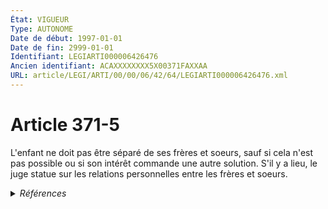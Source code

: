 ```yaml
---
État: VIGUEUR
Type: AUTONOME
Date de début: 1997-01-01
Date de fin: 2999-01-01
Identifiant: LEGIARTI000006426476
Ancien identifiant: ACAXXXXXXXX5X00371FAXXAA
URL: article/LEGI/ARTI/00/00/06/42/64/LEGIARTI000006426476.xml
---
```


<h1>Article 371-5</h1>

L'enfant ne doit pas être séparé de ses frères et soeurs, sauf si cela n'est pas
possible ou si son intérêt commande une autre solution. S'il y a lieu, le juge
statue sur les relations personnelles entre les frères et soeurs.


<details>
  <summary><em>Références</em></summary>

  <h2>Articles faisant référence à l'article</h2>
  
  <ul>
    <li>
      <a href="https://legal.tricoteuses.fr//redirection/LEGIARTI000032207461?vers=git&vers=legifrance">Code civil - article 375-7 AUTONOME MODIFIE, en vigueur du 2016-03-16 au 2016-06-05</a> CITATION source
    </li>
    <li>
      <a href="https://legal.tricoteuses.fr//redirection/LEGIARTI000022469707?vers=git&vers=legifrance">Code civil - article 375-7 AUTONOME MODIFIE, en vigueur du 2010-07-11 au 2016-03-16</a> CITATION source
    </li>
    <li>
      <a href="https://legal.tricoteuses.fr//redirection/LEGIARTI000032655163?vers=git&vers=legifrance">Code civil - article 375-7 AUTONOME MODIFIE, en vigueur du 2016-06-05 au 2022-02-09</a> CITATION source
    </li>
    <li>
      <a href="https://legal.tricoteuses.fr//redirection/LEGIARTI000045136610?vers=git&vers=legifrance">Code civil - article 375-7 AUTONOME VIGUEUR, en vigueur depuis le 2022-02-09</a> CITATION source
    </li>
    <li>
      <a href="https://legal.tricoteuses.fr//redirection/LEGIARTI000006426826?vers=git&vers=legifrance">Code civil - article 375-7 AUTONOME MODIFIE, en vigueur du 2007-03-06 au 2010-07-11</a> CITATION source
    </li>
    <li>
      <a href="https://legal.tricoteuses.fr//redirection/LEGIARTI000006284518?vers=git&vers=legifrance">LOI n° 96-1238 du 30 décembre 1996 relative au maintien des liens entre frères et soeurs - article 1 ENTIEREMENT_MODIF</a> CREATION cible
    </li>
  </ul>
  
  <h2>Références faites par l'article</h2>
  
  <ul>
    <li>
      2999-01-01 CITATION cible <a href="https://legal.tricoteuses.fr//redirection/LEGIARTI000045136610?vers=git&vers=legifrance">Code civil - article 375-7 AUTONOME VIGUEUR, en vigueur depuis le 2022-02-09</a>
    </li>
    <li>
      CODIFICATION source Loi 1803-03-14
    </li>
    <li>
      1996-12-30 CREATION source <a href="https://legal.tricoteuses.fr//redirection/LEGIARTI000006284518?vers=git&vers=legifrance">LOI n° 96-1238 du 30 décembre 1996 relative au maintien des liens entre frères et soeurs - article 1 ENTIEREMENT_MODIF</a>
    </li>
  </ul>
</details>
